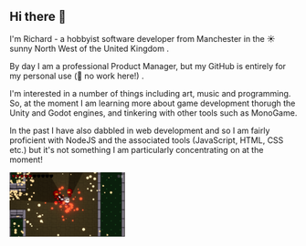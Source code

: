 ## Hi there 👋

I'm Richard - a hobbyist software developer from Manchester in the ☀️ sunny North West of the United Kingdom .

By day I am a professional Product Manager, but my GitHub is entirely for my personal use (🏢 no work here!) .

I'm interested in a number of things including art, music and programming. So, at the moment I am learning more about game development thorugh the Unity and Godot engines, and tinkering with other tools such as MonoGame.

In the past I have also dabbled in web development and so I am fairly proficient with NodeJS and the associated tools (JavaScript, HTML, CSS etc.) but it's not something I am particularly concentrating on at the moment!

<div style="display: flex">
<img src="https://github.com/richardpjames/Demon-Slayer/raw/master/README/screenshot.png" style="width: 40%">
</div>

<!--
**richardpjames/richardpjames** is a ✨ _special_ ✨ repository because its `README.md` (this file) appears on your GitHub profile.

Here are some ideas to get you started:

- 🔭 I’m currently working on ...
- 🌱 I’m currently learning ...
- 👯 I’m looking to collaborate on ...
- 🤔 I’m looking for help with ...
- 💬 Ask me about ...
- 📫 How to reach me: ...
- 😄 Pronouns: ...
- ⚡ Fun fact: ...
-->
